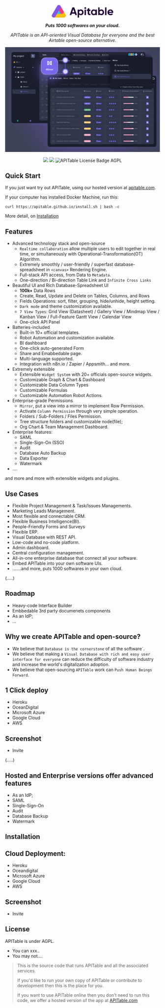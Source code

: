 
<p align="center">
    <img width="200" src="docs/static/logo.svg" alt="APITable Logo Image" />
</p>

<p align="center">
    <em>
        <b>Puts 1000 softwares on your cloud.</b>
    </em>
</p>

<p align="center">
    <em>
        APITable is an API-oriented Visual Database for everyone and the best Airtable open-source alternative.
    </em>
</p>



![APITable Cover Image](docs/static/cover.png)


<p align="center">
    <img src="https://img.shields.io/badge/TypeScript-007ACC?logo=typescript&logoColor=white" />
    <img src="https://img.shields.io/badge/Java-ED8B00?logo=spring&logoColor=white" />
    <img src="https://img.shields.io/badge/LICENSE-AGPL-ff69b4" alt="APITable License Badge AGPL" />
</p>

## Quick Start

If you just want try out APITable, using our hosted version at [apitable.com](https://apitable.com).

If your computer has installed Docker Machine, run this:

```
curl https://apitable.github.io/install.sh | bash -c
```

More detail, on [Installation](#installation)

## Features

- Advanced technology stack and open-source
    - `Realtime collaboration` allow multiple users to edit together in real time, or simultaneously with Operational-Transformation(OT) Algorithm.
    - Extremely smoothly / user-friendly / superfast database-spreadsheet in  `<canvas>` Rendering Engine.
    - Full-stack API access, from Data to `Metadata`.
    - One-direction / Bi-direction Table Link and `Infinite Cross Links` 
- Beautiful UI and Rich Database-Spreadsheet UI
    - **100k+** Data Rows
    - Create, Read, Update and Delete on Tables, Columns, and Rows
    - Fields Operations: sort, filter, grouping, hide/unhide, height setting.
    - `Dark mode` and theme customization available.
    - `7 View Types`: Grid View (Datasheet) / Gallery View / Mindmap View /  Kanban View / Full-Feature Gantt View / Calendar View
    - One-click API Panel
- Batteries-included
    - Built-in 10+ official templates.
    - Robot Automation and customization available.
    - BI dashboard
    - One-click auto-generated Form
    - Share and Emabbedable page.
    - Multi-language supported.
    - Integration with n8n.io / Zapier / Appsmith... and more.
- Extremely extensible
    - Extensible `Widget System` with 20+ officials open-source widgets.
    - Customizable Graph & Chart & Dashboard
    - Customizable Data Column Types
    - Customizable Formulas
    - Customizable Automation Robot Actions.
- Enterprise-grade Permissions
    - `Mirror`, put a view into a mirror to implement Row Permission.
    - Activate `Column Permission` through very simple operation.
    - Folders / Sub-Folders / Files Permission.
    - Tree structure folders and customizable node(file);
    - Org Chart & Team Management Dashboard.
- Enterprise features:
    - SAML
    - Single-Sign-On (SSO)
    - Audit
    - Database Auto Backup
    - Data Exporter
    - Watermark
- ....

and more and more with extensible widgets and plugins.

## Use Cases

- Flexible Project Management & Task/Issues Managements.
- Marketing Leads Management. 
- Most flexible and connectable CRM.
- Flexible Business Intelligence(BI).
- People-Friendly Forms and Surveys
- Flexible ERP.
- Visual Database with REST API.
- Low-code and no-code platform.
- Admin dashboard.
- Central configuration management.
- All-in-one enterprise database that connect all your software.
- Embed APITable into your own software UIs.
- .......and more, puts 1000 softwares in your own cloud.

(.....)

## Roadmap

- Heavy-code Interface Builder
- Embbedable  3rd party documenets components
- As an IdP;
- ...

## Why we create APITable and open-source?

- We believe that `Database is the cornerstone` of all the software`.
- We believe that making a `Visual Database with rich and easy user interface for everyone` can reduce the difficulty of software industry and increase the world's digitalization adoption.
- We believe that open-sourcing `APITable` work can `Push Human Beings Forward`.


## 1 Click deploy

- Heroku
- OceanDigital
- Microsoft Azure
- Google Cloud
- AWS


## Screenshot

- Invite

(.....)


## Hosted and Enterprise versions offer advanced features

- As an IdP;
- SAML
- Single-Sign-On
- Audit
- Database Backup
- Watermark



## Installation



## Cloud Deployment:

- Heroku
- Oceandigital
- Microsoft Azure
- Google Cloud
- AWS

## Screenshot

- Invite


## License

APITable is under AGPL.
- You can xxx..
- You may not....


> This is the source code that runs APITable and all the associated services. 
>
> If you'd like to run your own copy of APITable or contribute to development then this is the place for you.
>
> If you want to use APITable online then you don't need to run this code, we offer a hosted version of the app at [APITable.com](https://apitable.com)
